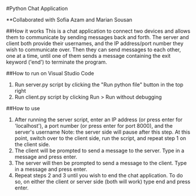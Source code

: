 #Python Chat Application

**Collaborated with Sofia Azam and Marian Sousan

##How it works
This is a chat application to connect two devices and allows them to communicate by sending messages back and forth. The server and client both provide their usernames, and the IP address/port number they wish to communicate over. Then they can send messages to each other, one at a time, until one of them sends a message containing the exit keyword ('end') to terminate the program.

##How to run on Visual Studio Code
1. Run server.py script by clicking the "Run python file" button in the top right
2. Run client.py script by clicking Run > Run without debugging

##How to use
1. After running the server script, enter an IP address (or press enter for 'localhost'), a port number (or press enter for port 8000), and the server's username
    Note: the server side will pause after this step. At this point, switch over to the client side, run the script, and repeat step 1 on the client side.
2. The client will be prompted to send a message to the server. Type in a message and press enter.
3. The server will then be prompted to send a message to the client. Type in a message and press enter.
4. Repeat steps 2 and 3 until you wish to end the chat application. To do so, on either the client or server side (both will work) type end and press enter.